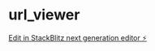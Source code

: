 # url_viewer

[Edit in StackBlitz next generation editor ⚡️](https://stackblitz.com/~/github.com/chaozhoo/url_viewer)